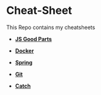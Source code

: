 # Cheat-Sheet


This Repo contains my cheatsheets
- **[JS Good Parts](https://github.com/EnesKilicaslan/Cheet-Sheet/blob/master/js-good-parts.md)**

- **[Docker](https://github.com/EnesKilicaslan/Cheet-Sheet/blob/master/docker.md)**

- **[Spring](https://github.com/EnesKilicaslan/Cheet-Sheet/blob/master/spring.md)**

- **[Git](https://github.com/EnesKilicaslan/Cheet-Sheet/blob/master/git.md)**

- **[Catch](https://github.com/EnesKilicaslan/Cheet-Sheet/blob/master/catch.md)**

